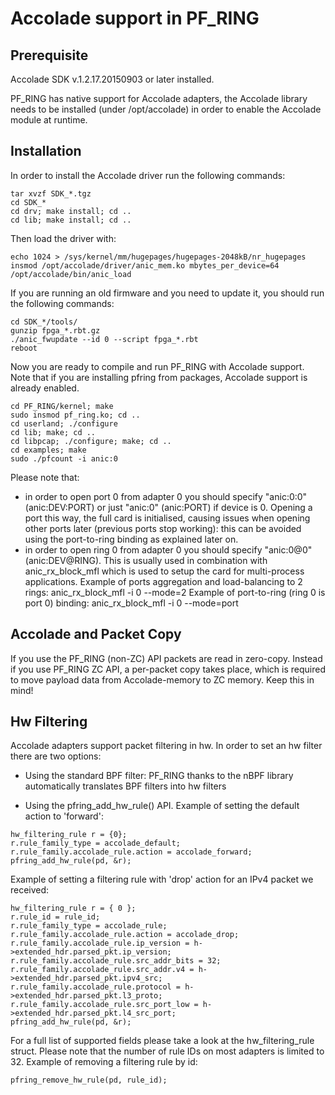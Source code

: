 # Accolade support in PF_RING

## Prerequisite
Accolade SDK v.1.2.17.20150903 or later installed.

PF_RING has native support for Accolade adapters, the Accolade library
needs to be installed (under /opt/accolade) in order to enable the 
Accolade module at runtime.

## Installation
In order to install the Accolade driver run the following commands:

```
tar xvzf SDK_*.tgz
cd SDK_*
cd drv; make install; cd ..
cd lib; make install; cd ..
```

Then load the driver with:

```
echo 1024 > /sys/kernel/mm/hugepages/hugepages-2048kB/nr_hugepages
insmod /opt/accolade/driver/anic_mem.ko mbytes_per_device=64
/opt/accolade/bin/anic_load
```

If you are running an old firmware and you need to update it, you should
run the following commands: 

```
cd SDK_*/tools/
gunzip fpga_*.rbt.gz
./anic_fwupdate --id 0 --script fpga_*.rbt
reboot
```

Now you are ready to compile and run PF_RING with Accolade support.
Note that if you are installing pfring from packages, Accolade support
is already enabled.

```
cd PF_RING/kernel; make
sudo insmod pf_ring.ko; cd ..
cd userland; ./configure
cd lib; make; cd ..
cd libpcap; ./configure; make; cd ..
cd examples; make
sudo ./pfcount -i anic:0
```

Please note that:
 - in order to open port 0 from adapter 0 you should specify "anic:0:0" 
   (anic:DEV:PORT) or just "anic:0" (anic:PORT) if device is 0.
   Opening a port this way, the full card is initialised, causing issues
   when opening other ports later (previous ports stop working): this can
   be avoided using the port-to-ring binding as explained later on.
 - in order to open ring 0 from adapter 0 you should specify "anic:0@0"
   (anic:DEV@RING). This is usually used in combination with
   anic_rx_block_mfl which is used to setup the card for multi-process
   applications. 
   Example of ports aggregation and load-balancing to 2 rings:
     anic_rx_block_mfl -i 0 --mode=2 
   Example of port-to-ring (ring 0 is port 0) binding:
     anic_rx_block_mfl -i 0 --mode=port

## Accolade and Packet Copy
If you use the PF_RING (non-ZC) API packets are read in zero-copy. Instead
if you use PF_RING ZC API, a per-packet copy takes place, which is required to move
payload data from Accolade-memory to ZC memory. Keep this in mind!

## Hw Filtering
Accolade adapters support packet filtering in hw. In order to set an
hw filter there are two options:

- Using the standard BPF filter: PF_RING thanks to the nBPF library 
  automatically translates BPF filters into hw filters

- Using the pfring_add_hw_rule() API.
  Example of setting the default action to 'forward':
```
hw_filtering_rule r = {0};
r.rule_family_type = accolade_default;
r.rule_family.accolade_rule.action = accolade_forward;
pfring_add_hw_rule(pd, &r);
```
  Example of setting a filtering rule with 'drop' action for an IPv4 packet we received:
```
hw_filtering_rule r = { 0 };
r.rule_id = rule_id;
r.rule_family_type = accolade_rule;
r.rule_family.accolade_rule.action = accolade_drop;
r.rule_family.accolade_rule.ip_version = h->extended_hdr.parsed_pkt.ip_version;
r.rule_family.accolade_rule.src_addr_bits = 32;
r.rule_family.accolade_rule.src_addr.v4 = h->extended_hdr.parsed_pkt.ipv4_src;
r.rule_family.accolade_rule.protocol = h->extended_hdr.parsed_pkt.l3_proto;
r.rule_family.accolade_rule.src_port_low = h->extended_hdr.parsed_pkt.l4_src_port;
pfring_add_hw_rule(pd, &r);
```
  For a full list of supported fields please take a look at the hw_filtering_rule struct.
  Please note that the number of rule IDs on most adapters is limited to 32.
  Example of removing a filtering rule by id:
```
pfring_remove_hw_rule(pd, rule_id);
```
